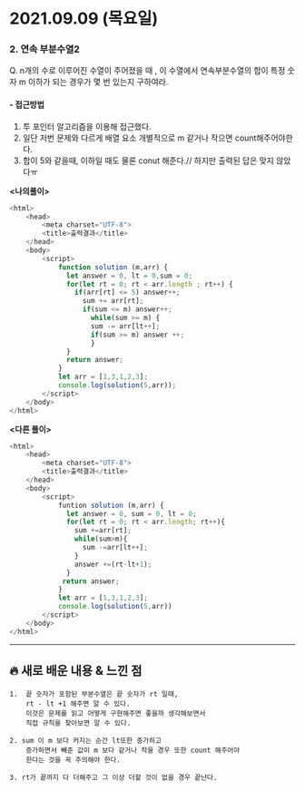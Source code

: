 # 2021.09.09 (목요일)
### **2. 연속 부분수열2**

Q. n개의 수로 이루어진 수열이 주어졌을 때 , 이 수열에서 연속부분수열의 합이 특정 숫자 m 이하가 되는 경우가
    몇 번 있는지 구하여라. 

#### -  접근방법
1. 투 포인터 알고리즘을 이용해 접근했다.
2. 일단 저번 문제와 다르게 배열 요소 개별적으로 m 같거나 작으면 count해주어야한다.
3. 합이 5와 같을때, 이하일 때도 물론 conut 해준다.// 하지만 출력된 답은 맞지 않았다ㅠ


**<나의풀이>**
```javascript
<html>
    <head>
        <meta charset="UTF-8">
        <title>출력결과</title>
    </head>
    <body>
        <script>
            function solution (m,arr) {
              let answer = 0, lt = 0,sum = 0;
              for(let rt = 0; rt < arr.length ; rt++) {
                if(arr[rt] <= 5) answer++;
                  sum += arr[rt];
                  if(sum <= m) answer++;
                    while(sum >= m) {
                    sum -= arr[lt++];
                    if(sum >= m) answer ++;
                    }
              }
              return answer;
            }
            let arr = [1,3,1,2,3];
            console.log(solution(5,arr));
        </script>
    </body>
</html>
```


**<다른 풀이>**
```javascript
<html>
    <head>
        <meta charset="UTF-8">
        <title>출력결과</title>
    </head>
    <body>
        <script>
            funtion solution (m,arr) {
              let answer = 0, sum = 0, lt = 0;
              for(let rt = 0; rt < arr.length; rt++){
                sum +=arr[rt];
                while(sum>m){
                  sum -=arr[lt++];
                }
                answer +=(rt-lt+1);
              }
             return answer;
            } 
            let arr = [1,3,1,2,3];
            console.log(solution(5,arr))
        </script>
    </body>
</html>
```

---
##  **🔥 새로 배운 내용 & 느낀 점**
    1.  끝 숫자가 포함된 부분수열은 끝 숫자가 rt 일때, 
        rt - lt +1 해주면 알 수 있다. 
        이것은 문제를 읽고 어떻게 구현해주면 좋을까 생각해보면서 
        직접 규칙을 찾아보면 알 수 있다. 
    
    2. sum 이 m 보다 커지는 순간 lt또한 증가하고 
        증가하면서 빼준 값이 m 보다 같거나 작을 경우 또한 count 해주어야 
        한다는 것을 꼭 주의해야 한다.  
    
    3. rt가 끝까지 다 더해주고 그 이상 더할 것이 없을 경우 끝난다. 